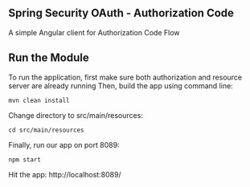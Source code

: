## Spring Security OAuth - Authorization Code
A simple Angular client for Authorization Code Flow

## Run the Module
To run the application, first make sure both authorization and resource server are already running
Then, build the app using command line:
```
mvn clean install
```

Change directory to src/main/resources:
```
cd src/main/resources
```

Finally, run our app on port 8089:
```
npm start
```

Hit the app: 
http://localhost:8089/